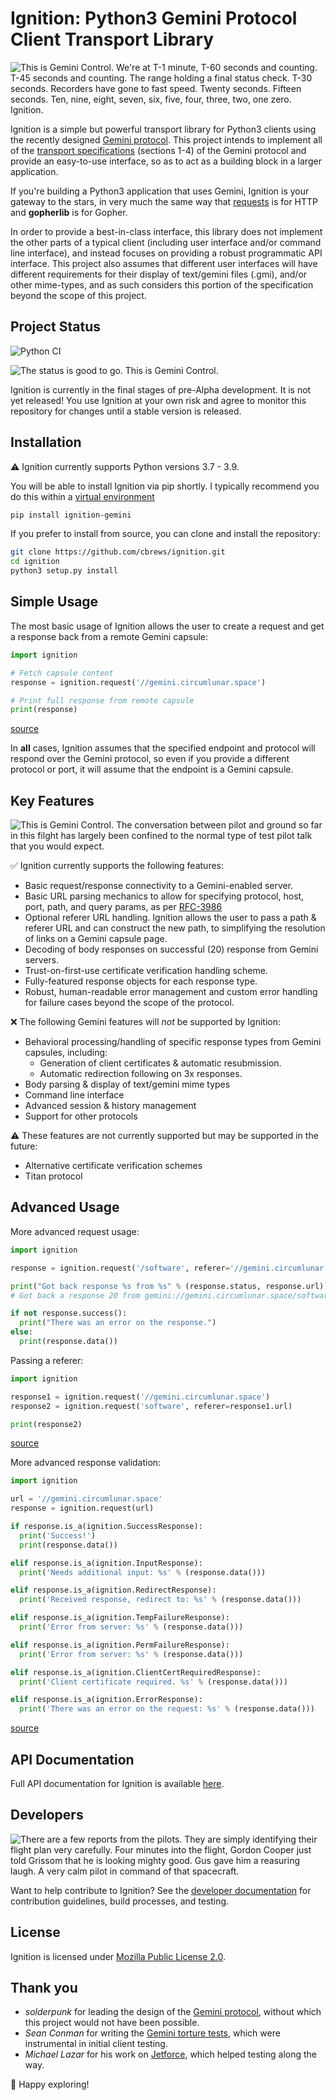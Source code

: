# Ignition: Python3 Gemini Protocol Client Transport Library

![This is Gemini Control.  We're at T-1 minute, T-60 seconds and counting.  T-45 seconds and counting.  The range holding a final status check.  T-30 seconds.  Recorders have gone to fast speed.  Twenty seconds.  Fifteen seconds.  Ten, nine, eight, seven, six, five, four, three, two, one zero.  Ignition.](docs/img/transcript-1.png)

Ignition is a simple but powerful transport library for Python3 clients using the recently designed [Gemini protocol](https://gemini.circumlunar.space/). This project intends to implement all of the [transport specifications](https://gemini.circumlunar.space/docs/specification.html) (sections 1-4) of the Gemini protocol and provide an easy-to-use interface, so as to act as a building block in a larger application.

If you're building a Python3 application that uses Gemini, Ignition is your gateway to the stars, in very much the same way that [requests](https://requests.readthedocs.io/en/master/) is for HTTP and **gopherlib** is for Gopher.

In order to provide a best-in-class interface, this library does not implement the other parts of a typical client (including user interface and/or command line interface), and instead focuses on providing a robust programmatic API interface.  This project also assumes that different user interfaces will have different requirements for their display of text/gemini files (.gmi), and/or other mime-types, and as such considers this portion of the specification beyond the scope of this project.

## Project Status
![Python CI](https://github.com/cbrews/ignition/workflows/Python%20CI/badge.svg)

![The status is good to go.  This is Gemini Control.](docs/img/transcript-2.png)

Ignition is currently in the final stages of pre-Alpha development.  It is not yet released!  You use Ignition at your own risk and agree to monitor this repository for changes until a stable version is released.

## Installation
⚠ Ignition currently supports Python versions 3.7 - 3.9.

You will be able to install Ignition via pip shortly.  I typically recommend you do this within a [virtual environment](https://packaging.python.org/guides/installing-using-pip-and-virtual-environments/)

```bash
pip install ignition-gemini
```

If you prefer to install from source, you can clone and install the repository:

```bash
git clone https://github.com/cbrews/ignition.git
cd ignition
python3 setup.py install
```

## Simple Usage
The most basic usage of Ignition allows the user to create a request and get a response back from a remote Gemini capsule:
```python
import ignition

# Fetch capsule content
response = ignition.request('//gemini.circumlunar.space')

# Print full response from remote capsule
print(response)
```
[source](examples/simple-usage.py)

In **all** cases, Ignition assumes that the specified endpoint and protocol will respond over the Gemini protocol, so even if you provide a different protocol or port, it will assume that the endpoint is a Gemini capsule.

## Key Features

![This is Gemini Control.  The conversation between pilot and ground so far in this filght has largely been confined to the normal type of test pilot talk that you would expect.](docs/img/transcript-3.png)

✅ Ignition currently supports the following features:
* Basic request/response connectivity to a Gemini-enabled server.
* Basic URL parsing mechanics to allow for specifying protocol, host, port, path, and query params, as per [RFC-3986](https://tools.ietf.org/html/rfc3986)
* Optional referer URL handling.  Ignition allows the user to pass a path & referer URL and can construct the new path, to simplifying the resolution of links on a Gemini capsule page.
* Decoding of body responses on successful (20) response from Gemini servers.
* Trust-on-first-use certificate verification handling scheme.
* Fully-featured response objects for each response type.
* Robust, human-readable error management and custom error handling for failure cases beyond the scope of the protocol.

❌ The following Gemini features will *not* be supported by Ignition:
* Behavioral processing/handling of specific response types from Gemini capsules, including:
  * Generation of client certificates & automatic resubmission.
  * Automatic redirection following on 3x responses.
* Body parsing & display of text/gemini mime types
* Command line interface
* Advanced session & history management
* Support for other protocols

⚠ These features are not currently supported but may be supported in the future:
* Alternative certificate verification schemes
* Titan protocol

## Advanced Usage
More advanced request usage:

```python
import ignition

response = ignition.request('/software', referer='//gemini.circumlunar.space:1965')

print("Got back response %s from %s" % (response.status, response.url))
# Got back a response 20 from gemini://gemini.circumlunar.space/software

if not response.success():
  print("There was an error on the response.")
else:
  print(response.data())
```

Passing a referer:
```python
import ignition

response1 = ignition.request('//gemini.circumlunar.space')
response2 = ignition.request('software', referer=response1.url)

print(response2)
```
[source](examples/using-referer.py)

More advanced response validation:
```python
import ignition

url = '//gemini.circumlunar.space'
response = ignition.request(url)

if response.is_a(ignition.SuccessResponse):
  print('Success!')
  print(response.data())

elif response.is_a(ignition.InputResponse):
  print('Needs additional input: %s' % (response.data()))

elif response.is_a(ignition.RedirectResponse):
  print('Received response, redirect to: %s' % (response.data()))

elif response.is_a(ignition.TempFailureResponse):
  print('Error from server: %s' % (response.data()))

elif response.is_a(ignition.PermFailureResponse):
  print('Error from server: %s' % (response.data()))

elif response.is_a(ignition.ClientCertRequiredResponse):
  print('Client certificate required. %s' % (response.data()))

elif response.is_a(ignition.ErrorResponse):
  print('There was an error on the request: %s' % (response.data()))
```
[source](examples/advanced-usage.py)

## API Documentation
Full API documentation for Ignition is available [here](./docs/api.md).

## Developers

![There are a few reports from the pilots.  They are simply identifying their flight plan very carefully.  Four minutes into the flight, Gordon Cooper just told Grissom that he is looking mighty good.  Gus gave him a reasuring laugh.  A very calm pilot in command of that spacecraft.](docs/img/transcript-4.png)

Want to help contribute to Ignition?  See the [developer documentation](./docs/developer.md) for contribution guidelines, build processes, and testing.

## License
Ignition is licensed under [Mozilla Public License 2.0](https://www.mozilla.org/en-US/MPL/).

## Thank you
* *solderpunk* for leading the design of the [Gemini protocol](https://gemini.circumlunar.space/docs/specification.html), without which this project would not have been possible.
* *Sean Conman* for writing the [Gemini torture tests](gemini://gemini.conman.org/test/torture), which were instrumental in initial client testing.
* *Michael Lazar* for his work on [Jetforce](https://github.com/michael-lazar/jetforce), which helped testing along the way.

🔭 Happy exploring!
